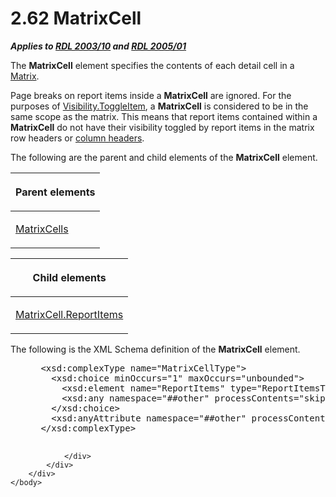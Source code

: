 <html dir="LTR" xmlns:mshelp="http://msdn.microsoft.com/mshelp" xmlns:ddue="http://ddue.schemas.microsoft.com/authoring/2003/5" xmlns:xlink="http://www.w3.org/1999/xlink" xmlns:tool="http://www.microsoft.com/tooltip">
    <head>
        <meta http-equiv="Content-Type" content="text/html; CHARSET=utf-8"></meta>
        <meta name="save" content="history"></meta>
        <title>2.62 MatrixCell</title>
        <xml>
            <mshelp:toctitle title="2.62 MatrixCell"></mshelp:toctitle>
            <mshelp:rltitle title="[MS-RDL]: MatrixCell"></mshelp:rltitle>
            <mshelp:keyword index="A" term="633bf979-190d-4b98-8571-84d25fb09ac9"></mshelp:keyword>
            <mshelp:attr name="DCSext.ContentType" value="open specification"></mshelp:attr>
            <mshelp:attr name="AssetID" value="633bf979-190d-4b98-8571-84d25fb09ac9"></mshelp:attr>
            <mshelp:attr name="TopicType" value="kbRef"></mshelp:attr>
            <mshelp:attr name="DCSext.Title" value="[MS-RDL]: MatrixCell" />
        </xml>
    </head>
    <body>
        <div id="header">
            <h1 class="heading">2.62 MatrixCell</h1>
        </div>
        <div id="mainSection">
            <div id="mainBody">
                <div id="allHistory" class="saveHistory"></div>
                <div id="sectionSection0" class="section" name="collapseableSection">
                    

<p><b><i>Applies to </i></b><a href="a7e2ad00-07c8-4f6d-80ab-3ad55df7b233.htm"><b><i>RDL 2003/10</i></b></a><b>
<i>and </i></b><a href="3ebe2912-4958-4832-b391-cad1f5e13338.htm"><b><i>RDL 2005/01</i></b></a></p>

<p>The <b>MatrixCell</b> element specifies the contents of each
detail cell in a <a href="25419c0a-c7c6-43d7-8ca5-1af842666dcb.htm">Matrix</a>.</p>

<p>Page breaks on report items inside a <b>MatrixCell</b> are
ignored. For the purposes of <a href="c8d65dad-7679-4ef7-8d8c-dc7cffdfd32e.htm">Visibility.ToggleItem</a>,
a <b>MatrixCell</b> is considered to be in the same scope as the matrix. This
means that report items contained within a <b>MatrixCell</b> do not have their
visibility toggled by report items in the matrix row headers or <a href="b2482b3f-74ab-4ca8-a9e5-c07955011743.htm#gt_b44f1311-4a23-47b8-95a3-71a765d42c80">column headers</a>.</p>

<p>The following are the parent and child elements of the <b>MatrixCell</b>
element.</p>

<table>
 <thead>
  <tr>
   <th>
   <p>Parent elements</p>
   </th>
  </tr>
 </thead>
 <tr>
  <td>
  <p><a href="bcb7e609-bf3c-49c8-a5eb-32866c0b4d58.htm">MatrixCells</a></p>
  </td>
 </tr>
</table>

<p> </p>

<table>
 <thead>
  <tr>
   <th>
   <p>Child elements</p>
   </th>
  </tr>
 </thead>
 <tr>
  <td>
  <p><a href="be6c6961-bc2d-4566-9998-d474b6bb190d.htm">MatrixCell.ReportItems</a></p>
  </td>
 </tr>
</table>

<p>The following is the XML Schema definition of the <b>MatrixCell</b>
element.           </p>

<dl>
<dd>
<div><pre> &lt;xsd:complexType name=&quot;MatrixCellType&quot;&gt;
   &lt;xsd:choice minOccurs=&quot;1&quot; maxOccurs=&quot;unbounded&quot;&gt;
     &lt;xsd:element name=&quot;ReportItems&quot; type=&quot;ReportItemsType&quot; /&gt;
     &lt;xsd:any namespace=&quot;##other&quot; processContents=&quot;skip&quot; /&gt;
   &lt;/xsd:choice&gt;
   &lt;xsd:anyAttribute namespace=&quot;##other&quot; processContents=&quot;skip&quot; /&gt;
 &lt;/xsd:complexType&gt;
  
</pre></div>
</dd></dl>


                </div>
            </div>
        </div>
    </body>
</html>